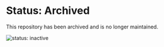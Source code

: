 # Status: Archived
This repository has been archived and is no longer maintained.

![status: inactive](https://img.shields.io/badge/status-inactive-red.svg)